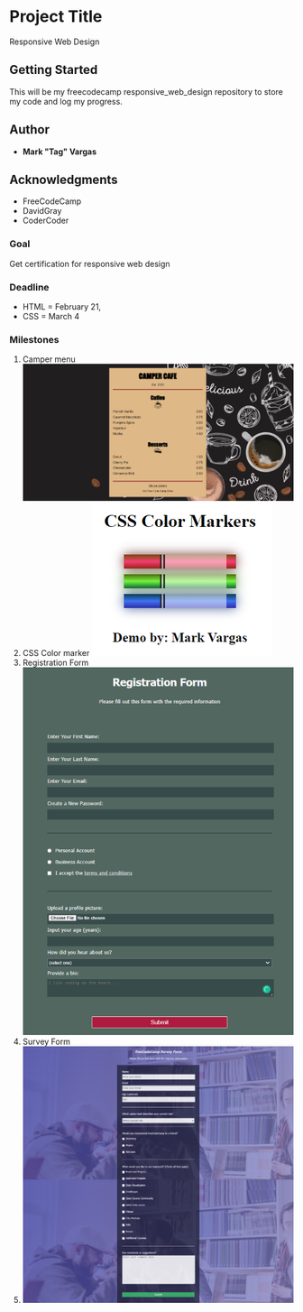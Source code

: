 # Project Title

Responsive Web Design

## Getting Started

This will be my freecodecamp responsive_web_design repository to store my code and log my progress.

## Author

- **Mark "Tag" Vargas**

## Acknowledgments

- FreeCodeCamp
- DavidGray
- CoderCoder

### Goal

Get certification for responsive web design

### Deadline

- HTML = February 21,
- CSS = March 4

### Milestones

1. Camper menu
   ![Camper menu](img/camper_menu.png)
2. CSS Color marker
   ![Color marker](img/CSS_color_markers.png)
3. Registration Form
   ![Registration Form](/img/registration_form.png)
4. Survey Form
5. ![Survey Form](img/survey_form.png)
